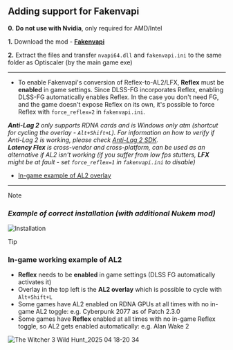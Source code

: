 ## Adding support for Fakenvapi

**0.** **Do not use with Nvidia**, only required for AMD/Intel  

**1.** Download the mod - [**Fakenvapi**](https://github.com/FakeMichau/fakenvapi/releases/latest)  

**2.** Extract the files and transfer `nvapi64.dll` and `fakenvapi.ini` to the same folder as Optiscaler (by the main game exe)   

***

* To enable Fakenvapi's conversion of Reflex-to-AL2/LFX, **Reflex** must be **enabled** in game settings. Since DLSS-FG incorporates Reflex, enabling DLSS-FG automatically enables Reflex. In the case you don't need FG, and the game doesn't expose Reflex on its own, it's possible to force Reflex with `force_reflex=2` in `fakenvapi.ini`.

_**Anti-Lag 2** only supports RDNA cards and is Windows only atm (shortcut for cycling the overlay - `Alt+Shift+L`). For information on how to verify if Anti-Lag 2 is working, please check [Anti-Lag 2 SDK](https://github.com/GPUOpen-LibrariesAndSDKs/AntiLag2-SDK?tab=readme-ov-file#testing)._   
_**Latency Flex** is cross-vendor and cross-platform, can be used as an alternative if AL2 isn't working (if you suffer from low fps stutters, **LFX** might be at fault - set `force_reflex=1` in `fakenvapi.ini` to disable)_ 

* [In-game example of AL2 overlay](#in-game-working-example-of-al2)

---
> [!NOTE]
> ### _Example of correct installation (with additional Nukem mod)_
> ![Installation](https://github.com/user-attachments/assets/2ea9b2da-04fe-4a5e-ad69-9bd666768c65)

> [!TIP]
> ### In-game working example of AL2
> * **Reflex** needs to be **enabled** in game settings (DLSS FG automatically activates it)
> * Overlay in the top left is the **AL2 overlay** which is possible to cycle with `Alt+Shift+L`
> * Some games have AL2 enabled on RDNA GPUs at all times with no in-game AL2 toggle: e.g. Cyberpunk 2077 as of Patch 2.3.0
> * Some games have **Reflex** enabled at all times with no in-game Reflex toggle, so AL2 gets enabled automatically: e.g. Alan Wake 2
>
> ![The Witcher 3 Wild Hunt_2025 04 18-20 34](https://github.com/user-attachments/assets/89a3807a-dbf1-4271-8b75-c824759a5013)




